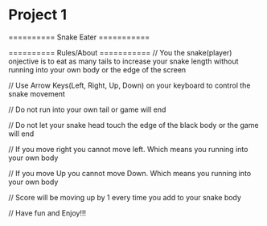 # Project 1

========== Snake Eater ===========


==========  Rules/About ===========
// You the snake(player) onjective is to eat as many tails to increase your snake length without running into your own body or the edge of the screen 

// Use Arrow Keys(Left, Right, Up, Down) on your keyboard to control the snake movement

// Do not run into your own tail or game will end

// Do not let your snake head touch the edge of the black body or the game will end

// If you move right you cannot move left. Which means you running into your own body

// If you move Up you cannot move Down. Which means you running into your own body

// Score will be moving up by 1 every time you add to your snake body

// Have fun and Enjoy!!!
